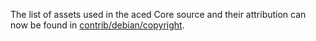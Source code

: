The list of assets used in the aced Core source and their attribution can now be found in [contrib/debian/copyright](../contrib/debian/copyright).
